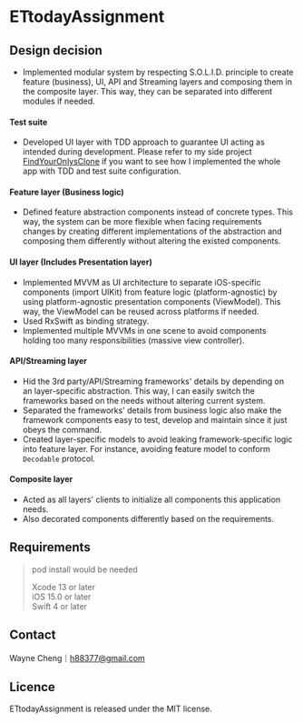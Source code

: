 # ETtodayAssignment

## Design decision
* Implemented modular system by respecting S.O.L.I.D. principle to create feature (business), UI, API and Streaming layers and composing them in the composite layer. This way, they can be separated into different modules if needed.

#### Test suite
* Developed UI layer with TDD approach to guarantee UI acting as intended during development. Please refer to my side project [FindYourOnlysClone](https://github.com/h88377/FindYourOnlysClone) if you want to see how I implemented the whole app with TDD and test suite configuration.

#### Feature layer (Business logic)
* Defined feature abstraction components instead of concrete types. This way, the system can be more flexible when facing requirements changes by creating different implementations of the abstraction and composing them differently without altering the existed components.  

#### UI layer (Includes Presentation layer)
* Implemented MVVM as UI architecture to separate iOS-specific components (import UIKit) from feature logic (platform-agnostic) by using platform-agnostic presentation components (ViewModel). This way, the ViewModel can be reused across platforms if needed.
* Used RxSwift as binding strategy. 
* Implemented multiple MVVMs in one scene to avoid components holding too many responsibilities (massive view controller).

#### API/Streaming layer
* Hid the 3rd party/API/Streaming frameworks' details by depending on an layer-specific abstraction. This way, I can easily switch the frameworks based on the needs without altering current system.
* Separated the frameworks' details from business logic also make the framework components easy to test, develop and maintain since it just obeys the command.
* Created layer-specific models to avoid leaking framework-specific logic into feature layer. For instance, avoiding feature model to conform `Decodable` protocol.

#### Composite layer
* Acted as all layers' clients to initialize all components this application needs.
* Also decorated components differently based on the requirements.

## Requirements
> pod install would be needed
> 
> Xcode 13 or later  
> iOS 15.0 or later  
> Swift 4 or later

## Contact
Wayne Cheng｜h88377@gmail.com   

## Licence
ETtodayAssignment is released under the MIT license.
